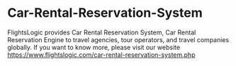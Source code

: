 # Car-Rental-Reservation-System
FlightsLogic provides Car Rental Reservation System, Car Rental Reservation Engine to travel agencies, tour operators, and travel companies globally. If you want to know more, please visit our website https://www.flightslogic.com/car-rental-reservation-system.php 
